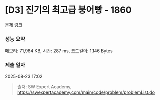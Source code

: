 # [D3] 진기의 최고급 붕어빵 - 1860 

[문제 링크](https://swexpertacademy.com/main/code/problem/problemDetail.do?contestProbId=AV5LsaaqDzYDFAXc) 

### 성능 요약

메모리: 71,984 KB, 시간: 287 ms, 코드길이: 1,146 Bytes

### 제출 일자

2025-08-23 17:02



> 출처: SW Expert Academy, https://swexpertacademy.com/main/code/problem/problemList.do